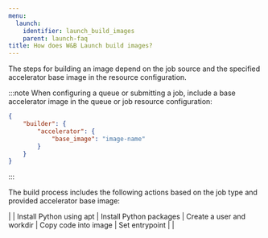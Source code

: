 ```yaml
---
menu:
  launch:
    identifier: launch_build_images
    parent: launch-faq
title: How does W&B Launch build images?
---
```


The steps for building an image depend on the job source and the specified accelerator base image in the resource configuration.

:::note
When configuring a queue or submitting a job, include a base accelerator image in the queue or job resource configuration:
```json
{
    "builder": {
        "accelerator": {
            "base_image": "image-name"
        }
    }
}
```
:::

The build process includes the following actions based on the job type and provided accelerator base image:

| | Install Python using apt | Install Python packages | Create a user and workdir | Copy code into image | Set entrypoint | |